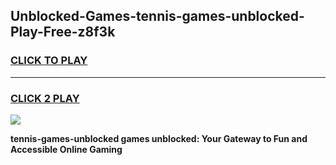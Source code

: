 
## Unblocked-Games-tennis-games-unblocked-Play-Free-z8f3k
<h3>
<a href="https://premium76.site?title=tennis-games-unblocked&ref=10A">CLICK TO PLAY</a></h3>
<hr>

<h3>
<a href="https://premium76.site?title=tennis-games-unblocked&ref=10A">CLICK 2 PLAY</a>
  
</h3>

<a href="https://premium76.site?title=tennis-games-unblocked&ref=10A"><img src="https://clearcache.store/games.png"></a>


**tennis-games-unblocked games unblocked: Your Gateway to Fun and Accessible Online Gaming**
